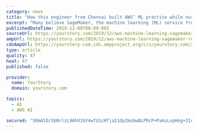 ```yaml
---
category: news
title: "How this engineer from Chennai built AWS’ ML practice while nursing jet lag in India"
excerpt: "Many believe SageMaker, the machine learning (ML) service from Amazon Web Services, has truly democratised the adoption of artificial intelligence (AI) and data science by making it available for developers, corporations, and laymen alike. What you may not ..."
publishedDateTime: 2019-12-09T00:09:00Z
sourceUrl: https://yourstory.com/2019/12/aws-machine-learning-sagemaker-reinvent-2019-swami-sivasubramanian
ampUrl: https://yourstory.com/2019/12/aws-machine-learning-sagemaker-reinvent-2019-swami-sivasubramanian/amp
cdnAmpUrl: https://yourstory-com.cdn.ampproject.org/c/s/yourstory.com/2019/12/aws-machine-learning-sagemaker-reinvent-2019-swami-sivasubramanian/amp
type: article
quality: 47
heat: 47
published: false

provider:
  name: YourStory
  domain: yourstory.com

topics:
  - AI
  - AWS AI

secured: "SRmAlD/SbNrlzL9AhVJGY4wfU1cHTjaI1dpZmobwBLPRcP+PakuLvpHog+3Ic6uecbONxpfl69H5FJg/norINgTAgd9q/izT1GttvgRaIdcANWSFzFH/iQ9G8Xy9eiS9RmayYYiEaY+CPoCwXOmT39Ycu9XvadtITS2VswIG7MI4H4XyrvZeHR+mFBVKBViz+xrhymDm1gcZ4sjD5AH/w3e+AlXs+vNYb8LYhyf3btVurH6CsZSk9+X/ESqo6AMyee4Lzbfjt+Cvts5q5rqeMQ==;lxYsJoronRpKuxEdYpN8JQ=="
---
```


